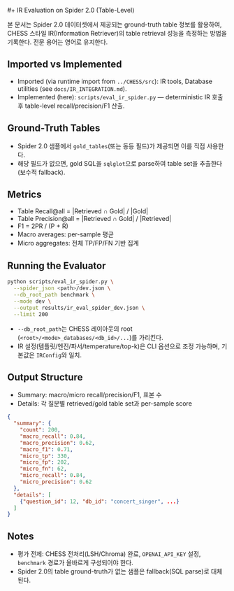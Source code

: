 #+ IR Evaluation on Spider 2.0 (Table-Level)

본 문서는 Spider 2.0 데이터셋에서 제공되는 ground-truth table 정보를 활용하여, CHESS 스타일 IR(Information Retriever)의 table retrieval 성능을 측정하는 방법을 기록한다. 전문 용어는 영어로 유지한다.

## Imported vs Implemented
- Imported (via runtime import from `../CHESS/src`): IR tools, Database utilities (see `docs/IR_INTEGRATION.md`).
- Implemented (here): `scripts/eval_ir_spider.py` — deterministic IR 호출 후 table-level recall/precision/F1 산출.

## Ground-Truth Tables
- Spider 2.0 샘플에서 `gold_tables`(또는 동등 필드)가 제공되면 이를 직접 사용한다.
- 해당 필드가 없으면, gold SQL을 `sqlglot`으로 parse하여 table set을 추출한다(보수적 fallback).

## Metrics
- Table Recall@all = |Retrieved ∩ Gold| / |Gold|
- Table Precision@all = |Retrieved ∩ Gold| / |Retrieved|
- F1 = 2PR / (P + R)
- Macro averages: per-sample 평균
- Micro aggregates: 전체 TP/FP/FN 기반 집계

## Running the Evaluator

```bash
python scripts/eval_ir_spider.py \
  --spider_json <path>/dev.json \
  --db_root_path benchmark \
  --mode dev \
  --output results/ir_eval_spider_dev.json \
  --limit 200
```

- `--db_root_path`는 CHESS 레이아웃의 root (`<root>/<mode>_databases/<db_id>/...`)를 가리킨다.
- IR 설정(템플릿/엔진/파서/temperature/top-k)은 CLI 옵션으로 조정 가능하며, 기본값은 `IRConfig`와 일치.

## Output Structure

- Summary: macro/micro recall/precision/F1, 표본 수
- Details: 각 질문별 retrieved/gold table set과 per-sample score

```json
{
  "summary": {
    "count": 200,
    "macro_recall": 0.84,
    "macro_precision": 0.62,
    "macro_f1": 0.71,
    "micro_tp": 330,
    "micro_fp": 202,
    "micro_fn": 62,
    "micro_recall": 0.84,
    "micro_precision": 0.62
  },
  "details": [
    {"question_id": 12, "db_id": "concert_singer", ...}
  ]
}
```

## Notes
- 평가 전제: CHESS 전처리(LSH/Chroma) 완료, `OPENAI_API_KEY` 설정, `benchmark` 경로가 올바르게 구성되어야 한다.
- Spider 2.0의 table ground-truth가 없는 샘플은 fallback(SQL parse)로 대체된다.
